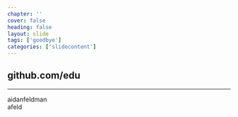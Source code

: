 ```yaml
---
chapter: ''
cover: false
heading: false
layout: slide
tags: ['goodbye']
categories: ['slidecontent']
---
```


## github.com/edu

---

<div>
  <i class="icon-twitter-sign social-icon"></i> aidanfeldman
</div>
<div>
  <i class="icon-github-sign social-icon"></i> afeld
</div>
